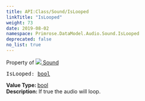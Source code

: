 ```yaml
---
title: API:Class/Sound/IsLooped
linkTitle: "IsLooped"
weight: 73
date: 2019-08-02
namespace: Primrose.DataModel.Audio.Sound.IsLooped
deprecated: false
no_list: true
---
```

Property of <a href="/docs/api-reference/Class/Sound"><img src="/icons/silk/sound.png"/>&nbsp;Sound</a>
<pre class="method-declaration">
IsLooped: <a class="type" href="/docs/api-reference/System/Primitives#boolean">bool</a></pre>
<b>Value Type: </b>
<a class="type" href="/docs/api-reference/System/Primitives#boolean">bool</a>
<br/>
<b>Description: </b>
If true the audio will loop.

